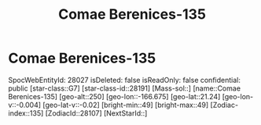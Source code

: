 ﻿---
title: "Comae Berenices-135"
location: [21.24,-166.675,250]
type: Station
tags:
- astro/Star

---

# Comae Berenices-135

SpocWebEntityId: 28027
isDeleted: false
isReadOnly: false
confidential: public
[star-class::G7]
[star-class-id::28191]
[Mass-sol::]
[name::Comae Berenices-135]
[geo-alt::250]
[geo-lon::-166.675]
[geo-lat::21.24]
[geo-lon-v::-0.004]
[geo-lat-v::-0.02]
[bright-min::49]
[bright-max::49]
[Zodiac-index::135]
[ZodiacId::28107]
[NextStarId::]

